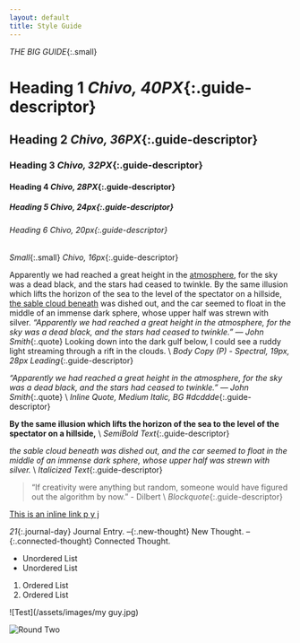 ```yaml
---
layout: default
title: Style Guide
---
```


_THE BIG GUIDE_{:.small}
# Heading 1 _Chivo, 40PX_{:.guide-descriptor}
## Heading 2 _Chivo, 36PX_{:.guide-descriptor}
### Heading 3 _Chivo, 32PX_{:.guide-descriptor}
#### Heading 4 _Chivo, 28PX_{:.guide-descriptor}
##### Heading 5 _Chivo, 24px_{:.guide-descriptor}
###### Heading 6 _Chivo, 20px_{:.guide-descriptor}
_Small_{:.small} _Chivo, 16px_{:.guide-descriptor}

Apparently we had reached a great height in the [atmosphere](#), for the sky was a dead black, and the stars had ceased to twinkle. By the same illusion which lifts the horizon of the sea to the level of the spectator on a hillside, [the sable cloud beneath](#) was dished out, and the car seemed to float in the middle of an immense dark sphere, whose upper half was strewn with silver. *“Apparently we had reached a great height in the atmosphere, for the sky was a dead black, and the stars had ceased to twinkle.” — John Smith*{:.quote} Looking down into the dark gulf below, I could see a ruddy light streaming through a rift in the clouds. \\
_Body Copy (P) - Spectral, 19px, 28px Leading_{:.guide-descriptor}

<!-- Apparently we had reached a great height in the atmosphere, for the sky was a dead black, and the stars had ceased to twinkle. By the same illusion which lifts the horizon of the sea to the level of the spectator on a hillside, the sable cloud beneath was dished out, and the car seemed to float in the middle of an immense dark sphere, whose upper half was strewn with silver. Looking down into the dark gulf below, I could see a ruddy light streaming through a rift in the clouds. \\
_Small Body Copy - Spectral, 16px, 25px Leading_{:.guide-descriptor} -->

*“Apparently we had reached a great height in the atmosphere, for the sky was a dead black, and the stars had ceased to twinkle.” — John Smith*{:.quote} \\
_Inline Quote, Medium Italic, BG #dcddde_{:.guide-descriptor}

**By the same illusion which lifts the horizon of the sea to the level of the spectator on a hillside,** \\
_SemiBold Text_{:.guide-descriptor}

_the sable cloud beneath was dished out, and the car seemed to float in the middle of an immense dark sphere, whose upper half was strewn with silver._ \\
_Italicized Text_{:.guide-descriptor}

> “If creativity were anything but random, someone would have figured out the algorithm by now.” - Dilbert \\
_Blockquote_{:.guide-descriptor}

<!-- _This is a caption for a photo._{:.caption} -->

[This is an inline link p y j](#)

*21*{:.journal-day} Journal Entry. *–*{:.new-thought} New Thought. *–*{:.connected-thought} Connected Thought.

- Unordered List
- Unordered List

 01. Ordered List
 02. Ordered List

![Test](/assets/images/my guy.jpg)

![Round Two](/assets/images/me.jpg)
